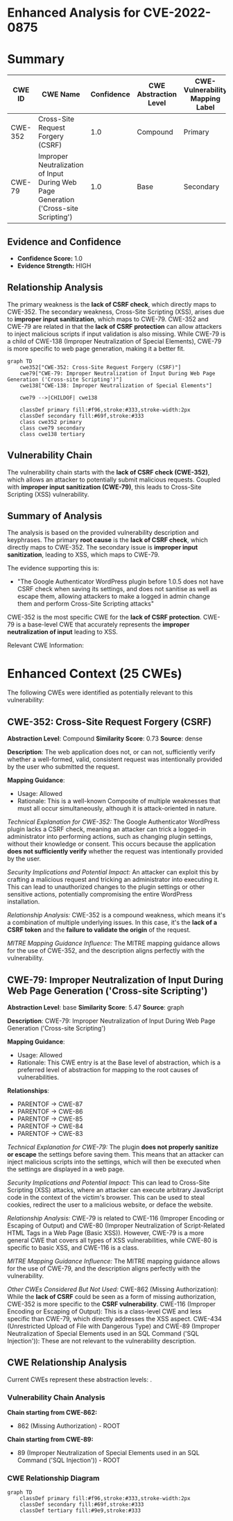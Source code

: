 # Enhanced Analysis for CVE-2022-0875

# Summary
| CWE ID    | CWE Name                                                                             | Confidence | CWE Abstraction Level | CWE-Vulnerability Mapping Label | CWE-Vulnerability Mapping Notes |
| --------- | ------------------------------------------------------------------------------------ | ---------- | --------------------- | ----------------------------- | ------------------------------- |
| CWE-352   | Cross-Site Request Forgery (CSRF)                                                    | 1.0        | Compound              | Primary                       | Allowed                         |
| CWE-79    | Improper Neutralization of Input During Web Page Generation ('Cross-site Scripting') | 1.0        | Base                  | Secondary                     | Allowed                         |

## Evidence and Confidence

*   **Confidence Score:** 1.0
*   **Evidence Strength:** HIGH

## Relationship Analysis
The primary weakness is the **lack of CSRF check**, which directly maps to CWE-352. The secondary weakness, Cross-Site Scripting (XSS), arises due to **improper input sanitization**, which maps to CWE-79. CWE-352 and CWE-79 are related in that the **lack of CSRF protection** can allow attackers to inject malicious scripts if input validation is also missing. While CWE-79 is a child of CWE-138 (Improper Neutralization of Special Elements), CWE-79 is more specific to web page generation, making it a better fit.

```mermaid
graph TD
    cwe352["CWE-352: Cross-Site Request Forgery (CSRF)"]
    cwe79["CWE-79: Improper Neutralization of Input During Web Page Generation ('Cross-site Scripting')"]
    cwe138["CWE-138: Improper Neutralization of Special Elements"]

    cwe79 -->|CHILDOF| cwe138

    classDef primary fill:#f96,stroke:#333,stroke-width:2px
    classDef secondary fill:#69f,stroke:#333
    class cwe352 primary
    class cwe79 secondary
    class cwe138 tertiary
```

## Vulnerability Chain
The vulnerability chain starts with the **lack of CSRF check (CWE-352)**, which allows an attacker to potentially submit malicious requests. Coupled with **improper input sanitization (CWE-79)**, this leads to Cross-Site Scripting (XSS) vulnerability.

## Summary of Analysis
The analysis is based on the provided vulnerability description and keyphrases. The primary **root cause** is the **lack of CSRF check**, which directly maps to CWE-352. The secondary issue is **improper input sanitization**, leading to XSS, which maps to CWE-79.

The evidence supporting this is:
*   "The Google Authenticator WordPress plugin before 1.0.5 does not have CSRF check when saving its settings, and does not sanitise as well as escape them, allowing attackers to make a logged in admin change them and perform Cross-Site Scripting attacks"

CWE-352 is the most specific CWE for the **lack of CSRF protection**. CWE-79 is a base-level CWE that accurately represents the **improper neutralization of input** leading to XSS.

Relevant CWE Information:

# Enhanced Context (25 CWEs)
The following CWEs were identified as potentially relevant to this vulnerability:

## CWE-352: Cross-Site Request Forgery (CSRF)
**Abstraction Level**: Compound
**Similarity Score**: 0.73
**Source**: dense

**Description**:
The web application does not, or can not, sufficiently verify whether a well-formed, valid, consistent request was intentionally provided by the user who submitted the request.

**Mapping Guidance**:
- Usage: Allowed
- Rationale: This is a well-known Composite of multiple weaknesses that must all occur simultaneously, although it is attack-oriented in nature.

*Technical Explanation for CWE-352:*
The Google Authenticator WordPress plugin lacks a CSRF check, meaning an attacker can trick a logged-in administrator into performing actions, such as changing plugin settings, without their knowledge or consent. This occurs because the application **does not sufficiently verify** whether the request was intentionally provided by the user.

*Security Implications and Potential Impact:*
An attacker can exploit this by crafting a malicious request and tricking an administrator into executing it. This can lead to unauthorized changes to the plugin settings or other sensitive actions, potentially compromising the entire WordPress installation.

*Relationship Analysis:*
CWE-352 is a compound weakness, which means it's a combination of multiple underlying issues. In this case, it's the **lack of a CSRF token** and the **failure to validate the origin** of the request.

*MITRE Mapping Guidance Influence:*
The MITRE mapping guidance allows for the use of CWE-352, and the description aligns perfectly with the vulnerability.

## CWE-79: Improper Neutralization of Input During Web Page Generation ('Cross-site Scripting')
**Abstraction Level**: base
**Similarity Score**: 5.47
**Source**: graph

**Description**:
CWE-79: Improper Neutralization of Input During Web Page Generation ('Cross-site Scripting')

**Mapping Guidance**:
- Usage: Allowed
- Rationale: This CWE entry is at the Base level of abstraction, which is a preferred level of abstraction for mapping to the root causes of vulnerabilities.

**Relationships**:
- PARENTOF -> CWE-87
- PARENTOF -> CWE-86
- PARENTOF -> CWE-85
- PARENTOF -> CWE-84
- PARENTOF -> CWE-83

*Technical Explanation for CWE-79:*
The plugin **does not properly sanitize or escape** the settings before saving them. This means that an attacker can inject malicious scripts into the settings, which will then be executed when the settings are displayed in a web page.

*Security Implications and Potential Impact:*
This can lead to Cross-Site Scripting (XSS) attacks, where an attacker can execute arbitrary JavaScript code in the context of the victim's browser. This can be used to steal cookies, redirect the user to a malicious website, or deface the website.

*Relationship Analysis:*
CWE-79 is related to CWE-116 (Improper Encoding or Escaping of Output) and CWE-80 (Improper Neutralization of Script-Related HTML Tags in a Web Page (Basic XSS)). However, CWE-79 is a more general CWE that covers all types of XSS vulnerabilities, while CWE-80 is specific to basic XSS, and CWE-116 is a class.

*MITRE Mapping Guidance Influence:*
The MITRE mapping guidance allows for the use of CWE-79, and the description aligns perfectly with the vulnerability.

*Other CWEs Considered But Not Used:*
CWE-862 (Missing Authorization): While the **lack of CSRF** could be seen as a form of missing authorization, CWE-352 is more specific to the **CSRF vulnerability**.
CWE-116 (Improper Encoding or Escaping of Output): This is a class-level CWE and less specific than CWE-79, which directly addresses the XSS aspect.
CWE-434 (Unrestricted Upload of File with Dangerous Type) and CWE-89 (Improper Neutralization of Special Elements used in an SQL Command ('SQL Injection')): These are not relevant to the vulnerability description.


## CWE Relationship Analysis

Current CWEs represent these abstraction levels: .


### Vulnerability Chain Analysis

**Chain starting from CWE-862:**
- 862 (Missing Authorization) - ROOT


**Chain starting from CWE-89:**
- 89 (Improper Neutralization of Special Elements used in an SQL Command ('SQL Injection')) - ROOT



### CWE Relationship Diagram

```mermaid
graph TD
    classDef primary fill:#f96,stroke:#333,stroke-width:2px
    classDef secondary fill:#69f,stroke:#333
    classDef tertiary fill:#9e9,stroke:#333
```